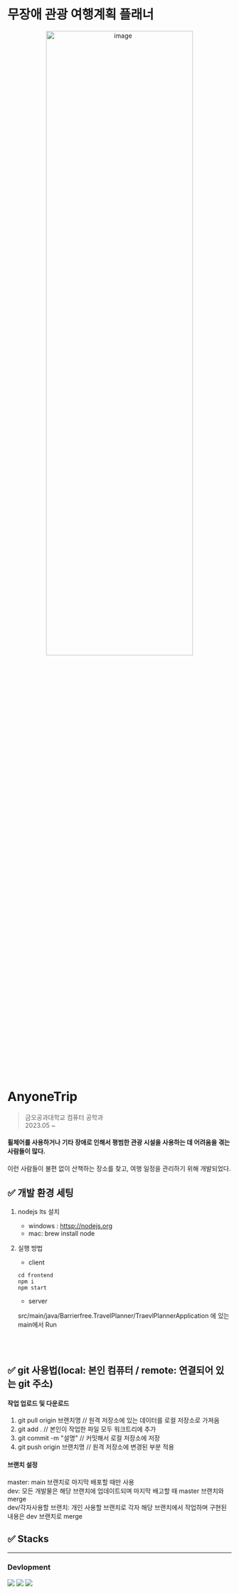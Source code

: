 # 무장애 관광 여행계획 플래너

<div align="center">
    <img width="330" height="60%" alt="image" src="https://github.com/Zuhye/AnyoneTrip/assets/90972641/4abbe71e-2476-441b-a9fc-07db438c2937">
</div>

# AnyoneTrip
> 금오공과대학교 컴퓨터 공학과
> </br>
> 2023.05 ~ 

#### 휠체어를 사용하거나 기타 장애로 인해서 평범한 관광 시설을 사용하는 데 어려움을 겪는 사람들이 많다. 
이런 사람들이 불편 없이 산책하는 장소를 찾고, 여행 일정을 관리하기 위해 개발되었다.

## ✅ 개발 환경 세팅
1. nodejs lts 설치
    - windows : <httsp://nodejs.org>
    - mac: brew install node
   
2. 실행 방법
    - client
    
    ```
    cd frontend
    npm i
    npm start
    ```
    
    - server
    
    src/main/java/Barrierfree.TravelPlanner/TraevlPlannerApplication
    에 있는 main에서 Run

<br/>
<Br/>

## ✅ git 사용법(local: 본인 컴퓨터 / remote: 연결되어 있는 git 주소)
#### 작업 업로드 및 다운로드
1. git pull origin 브랜치명 // 원격 저장소에 있는 데이터를 로컬 저장소로 가져옴
2. git add . // 본인이 작업한 파일 모두 워크트리에 추가
3. git commit -m "설명" // 커밋해서 로컬 저장소에 저장
4. git push origin 브랜치명 // 원격 저장소에 변경된 부분 적용

#### 브랜치 설정
master: main 브랜치로 마지막 배포할 때만 사용
<br/>
dev: 모든 개발물은 해당 브랜치에 업데이트되며 마지막 배고할 때 master 브랜치와 merge
<br/>
dev/각자사용할 브랜치: 개인 사용할 브랜치로 각자 해당 브랜치에서 작업하며 구현된 내용은 dev 브랜치로 merge 



## ✅ Stacks
---

### Devlopment
<img src="https://img.shields.io/badge/JavaScript-F7DF1E?style=flat&logo=Javascript&logoColor=white"/>
<img src="https://img.shields.io/badge/React-20232A?style=flat&logo=react&logoColor=61DAFB"/>
<img src="https://img.shields.io/badge/Node.js-339933?style=flat&logo=Node.js&logoColor=white"/>
